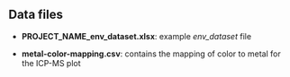 ## Data files

* **PROJECT_NAME_env_dataset.xlsx**: example *env_dataset* file

* **metal-color-mapping.csv**: contains the mapping of color to metal for the ICP-MS plot

